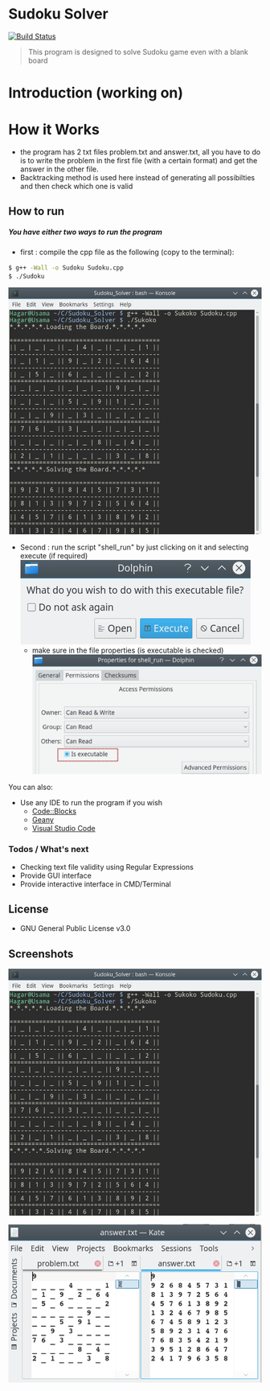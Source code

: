 # Sudoku Solver
[![Build Status](https://travis-ci.org/joemccann/dillinger.svg?branch=master)](https://travis-ci.org/joemccann/dillinger)

> This program is designed to solve Sudoku game even with a blank board
# Introduction (working on)
# How it Works
* the program has 2 txt files problem.txt and answer.txt, all you have to do is to write the problem in the first file (with a certain format) and get the answer in the other file.
* Backtracking method is used here instead of generating all possibilties and then check which one is valid

How to run
-----------
##### You have either two ways to run the program
*  first : compile the cpp file as the following (copy to the terminal):
```sh 
$ g++ -Wall -o Sudoku Sudoku.cpp
$ ./Sudoku
```
![Compile_terminal](https://github.com/Hagar-Usama/Sudoku_Solver/blob/master/screenshots/compile_in_terminal.png)


* Second : run the script "shell_run" by just clicking on it and selecting execute (if required)
 ![execute](https://github.com/Hagar-Usama/Sudoku_Solver/blob/master/screenshots/execute_shell.png)
    - make sure in the file properties (is executable is checked)   
    ![run_script](https://github.com/Hagar-Usama/Sudoku_Solver/blob/master/screenshots/shell_config.png)

 

You can also:
  * Use any IDE to run the program if you wish
    - [Code::Blocks](http://www.codeblocks.org/)
    - [Geany](https://www.geany.org/)
    - [Visual Studio Code](https://code.visualstudio.com/)
 
  
### Todos / What's next


 - Checking text file validity using Regular Expressions
 - Provide GUI interface
 - Provide interactive interface in CMD/Terminal

License
----
- GNU General Public License v3.0

Screenshots
----
![Compile_terminal](https://github.com/Hagar-Usama/Sudoku_Solver/blob/master/screenshots/compile_in_terminal.png)

![sample_run](https://github.com/Hagar-Usama/Sudoku_Solver/blob/master/screenshots/problem%26answer.png)
